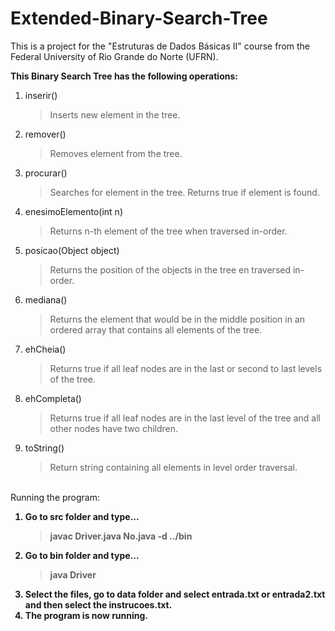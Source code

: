 # Extended-Binary-Search-Tree
This is a project for the "Estruturas de Dados Básicas II" course from the Federal University of Rio Grande do Norte (UFRN).

<b>This Binary Search Tree has the following operations:</b>

1. inserir()
    > Inserts new element in the tree.
    
2. remover()
    > Removes element from the tree.
    
3. procurar()
    > Searches for element in the tree. Returns true if element is found.
    
4. enesimoElemento(int n)
    > Returns n-th element of the tree when traversed in-order.

5. posicao(Object object)
    > Returns the position of the objects in the tree en traversed in-order.
    
6. mediana()
    > Returns the element that would be in the middle position in an ordered array that contains all elements of the tree.

7. ehCheia()
    > Returns true if all leaf nodes are in the last or second to last levels of the tree.

8. ehCompleta()
    > Returns true if all leaf nodes are in the last level of the tree and all other nodes have two children.

9. toString()
    > Return string containing all elements in level order traversal.

<br>Running the program:<b>

1. Go to src folder and type... 
    > javac Driver.java No.java -d ../bin
2. Go to bin folder and type...
    > java Driver
3. Select the files, go to data folder and select entrada.txt or entrada2.txt and then select the instrucoes.txt.
4. The program is now running.

